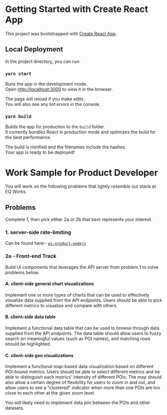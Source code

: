 # Getting Started with Create React App

This project was bootstrapped with [Create React App](https://github.com/facebook/create-react-app).

## Local Deployment

In the project directory, you can run:

### `yarn start`

Runs the app in the development mode.\
Open [http://localhost:3000](http://localhost:3000) to view it in the browser.

The page will reload if you make edits.\
You will also see any lint errors in the console.

### `yarn build`

Builds the app for production to the `build` folder.\
It correctly bundles React in production mode and optimizes the build for the best performance.

The build is minified and the filenames include the hashes.\
Your app is ready to be deployed!

Work Sample for Product Developer
===

You will work on the following problems that lightly resemble our stack at EQ Works.

## Problems

Complete 1, then pick either 2a or 2b that best represents your interest.

### 1. server-side rate-limiting

Can be found here:- 
[`ws-product-nodejs`](https://github.com/jan-far/ws-product-nodejs)

### 2a - Front-end Track

Build UI components that leverages the API server from problem 1 to solve problems below.

#### A. client-side general chart visualizations

Implement one or more types of charts that can be used to effectively visualize data supplied from the API endpoints. Users should be able to pick different metrics to visualize and compare with others.

#### B. client-side data table

Implement a functional data table that can be used to browse through data supplied from the API endpoints. The data table should allow users to fuzzy search on meaningful values (such as POI names), and matching rows should be highlighted.

#### C. client-side geo visualizations

Implement a functional map-based data visualization based on different POI-bound metrics. Users should be able to select different metrics and be able to distinguish each metrics' intensity of different POIs. The map should also allow a certain degree of flexibility for users to zoom in and out, and allow users to see a "clustered" indicator when more than one POIs are too close to each other at the given zoom level.

You will likely need to implement data join between the POIs and other datasets.